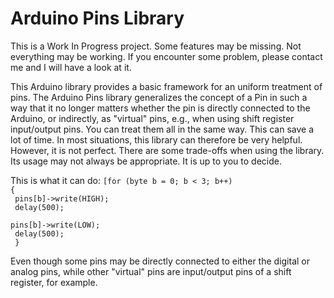 Arduino Pins Library
====================

This is a Work In Progress project. Some features may be missing. Not everything may be working. If you encounter some problem, please contact me and I will have a look at it.

This Arduino library provides a basic framework for an uniform treatment of pins. 
The Arduino Pins library generalizes the concept of a Pin in such a way that it no longer matters whether the
pin is directly connected to the Arduino, or indirectly, as "virtual" pins, e.g., when using shift register input/output pins.
You can treat them all in the same way. This can save a lot of time. In most situations, this library can therefore be very helpful.
However, it is not perfect. There are some trade-offs when using the library. Its usage may not always be appropriate. It is up to you to decide.

This is what it can do:
<code>[for (byte b = 0; b < 3; b++) {<br />
		pins[b]->write(HIGH);<br />
		delay(500);<br />
		pins[b]->write(LOW);<br />
		delay(500);<br />
	}
</code>

Even though some pins may be directly connected to either the digital or analog pins, while other "virtual" pins are input/output pins of a shift register, for example.